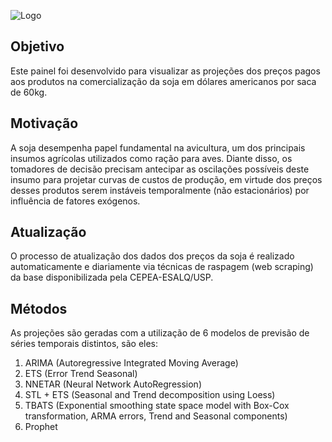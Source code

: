 ![Logo](https://raw.githubusercontent.com/tivorn/soybeans_trends/master/www/logo.svg)

    
## Objetivo

Este painel foi desenvolvido para visualizar as projeções dos preços pagos aos produtos na comercialização da soja em dólares americanos por saca de 60kg.

## Motivação

A soja desempenha papel fundamental na avicultura, um dos principais insumos agrícolas utilizados como ração para aves. Diante disso, os tomadores de decisão precisam antecipar as oscilações possíveis deste insumo para projetar curvas de custos de produção, em virtude dos preços desses produtos serem instáveis temporalmente (não estacionários) por influência de fatores exógenos.

## Atualização

O processo de atualização dos dados dos preços da soja é realizado automaticamente e diariamente via técnicas de raspagem (web scraping) da base disponibilizada pela CEPEA-ESALQ/USP. 

## Métodos

As projeções são geradas com a utilização de 6 modelos de previsão de séries temporais distintos, são eles:

1. ARIMA (Autoregressive Integrated Moving Average)
2. ETS (Error Trend Seasonal)
3. NNETAR (Neural Network AutoRegression)
4. STL + ETS (Seasonal and Trend decomposition using Loess)
5. TBATS (Exponential smoothing state space model with Box-Cox transformation, ARMA errors, Trend and Seasonal components)
6. Prophet
